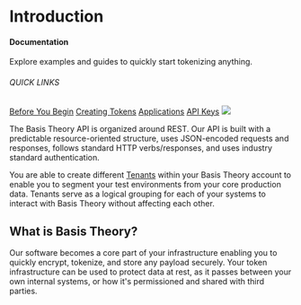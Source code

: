# Introduction
<aside class="header-intro-box">
    <span>
        <h4>Documentation</h4>
        <p class="header-intro-body2-font">Explore examples and guides to quickly start tokenizing anything.</p>
        <h6>QUICK LINKS</h6>
        <span class="intro-quick-links">
            <a href="#getting-started">Before You Begin</a>
            <a href="#tokens">Creating Tokens</a>
            <a href="#applications">Applications</a>
            <a href="#permissions">API Keys</a>
        </span>
    </span>
    <img src="/images/welcome.svg"/>
</aside>

The Basis Theory API is organized around REST. Our API is built with a predictable resource-oriented structure, uses JSON-encoded requests and responses, follows standard HTTP verbs/responses, and uses industry standard authentication.

You are able to create different [Tenants](#tenants) within your Basis Theory account to enable you to segment your test environments from your core production data. Tenants serve as a logical grouping for each of your systems to interact with Basis Theory without affecting each other.

## What is Basis Theory?
Our software becomes a core part of your infrastructure enabling you to quickly encrypt, tokenize, and store any payload securely. Your token infrastructure can be used to protect data at rest, as it passes between your own internal systems, or how it's permissioned and shared with third parties.

